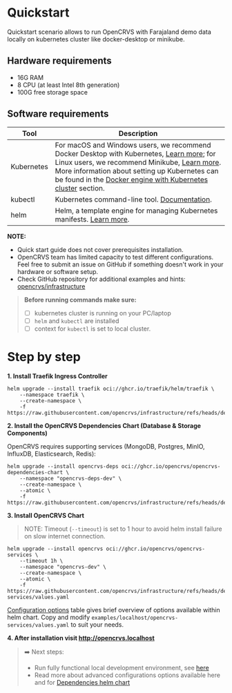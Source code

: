 # Quickstart

Quickstart scenario allows to run OpenCRVS with Farajaland demo data locally on kubernetes cluster like docker-desktop or minikube.

## Hardware requirements
- 16G RAM
- 8 CPU (at least Intel 8th generation)
- 100G free storage space

## Software requirements

| Tool       | Description |
| ---------- | ----------- |
| Kubernetes | For macOS and Windows users, we recommend Docker Desktop with Kubernetes, [Learn more](https://www.docker.com/); for Linux users, we recommend Minikube, [Learn more](https://minikube.sigs.k8s.io/docs/start). More information about setting up Kubernetes can be found in the [Docker engine with Kubernetes cluster](#docker-engine-with-kubernetes-cluster) section. |
| kubectl    | Kubernetes command-line tool. [Documentation](https://kubernetes.io/docs/tasks/tools/). |
| helm       | Helm, a template engine for managing Kubernetes manifests. [Learn more](https://helm.sh/). |

**NOTE:**
- Quick start guide does not cover prerequisites installation.
- OpenCRVS team has limited capacity to test different configurations. Feel free to submit an issue on GitHub if something doesn't work in your hardware or software setup.
- Check GitHub repository for additional examples and hints: [opencrvs/infrastructure](https://github.com/opencrvs/infrastructure)

> **Before running commands make sure:**
> - [ ] kubernetes cluster is running on your PC/laptop
> - [ ] `helm` and `kubectl` are installed
> - [ ] context for `kubectl` is set to local cluster.

# Step by step

**1. Install Traefik Ingress Controller**

```
helm upgrade --install traefik oci://ghcr.io/traefik/helm/traefik \
    --namespace traefik \
    --create-namespace \
    -f https://raw.githubusercontent.com/opencrvs/infrastructure/refs/heads/develop/examples/localhost/traefik/values.yaml
```

**2. Install the OpenCRVS Dependencies Chart (Database & Storage Components)**

OpenCRVS requires supporting services (MongoDB, Postgres, MinIO, InfluxDB, Elasticsearch, Redis):

```
helm upgrade --install opencrvs-deps oci://ghcr.io/opencrvs/opencrvs-dependencies-chart \
    --namespace "opencrvs-deps-dev" \
    --create-namespace \
    --atomic \
    -f https://raw.githubusercontent.com/opencrvs/infrastructure/refs/heads/develop/examples/localhost/dependencies/values.yaml
```

**3. Install OpenCRVS Chart**

> NOTE: Timeout (`--timeout`) is set to 1 hour to avoid helm install failure on slow internet connection.

```
helm upgrade --install opencrvs oci://ghcr.io/opencrvs/opencrvs-services \
    --timeout 1h \
    --namespace "opencrvs-dev" \
    --create-namespace \
    --atomic \
    -f https://raw.githubusercontent.com/opencrvs/infrastructure/refs/heads/develop/examples/localhost/opencrvs-services/values.yaml
```

[Configuration options](#configuration-options) table gives brief overview of options available within helm chart. Copy and modify `examples/localhost/opencrvs-services/values.yaml` to suit your needs.

**4. After installation visit http://opencrvs.localhost**

> ➡️ Next steps:
> - Run fully functional local development environment, see [here](./3.1-set-up-a-development-environment/README.md)
> - Read more about advanced configurations options available here and for [Dependencies helm chart](../dependencies/README.md)
